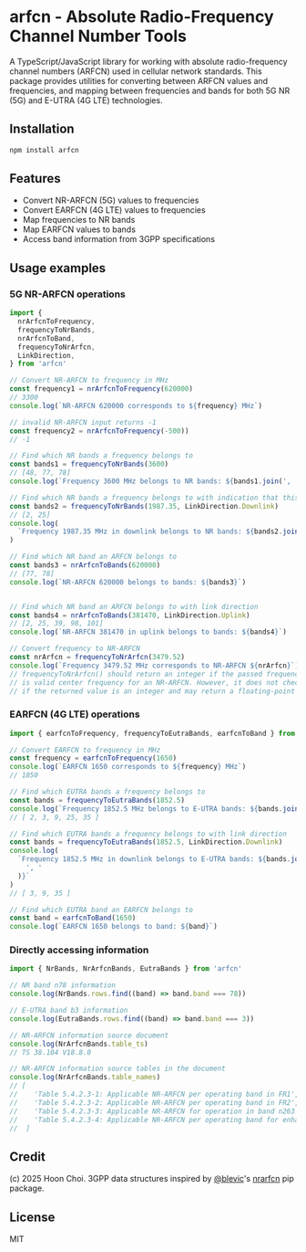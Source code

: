 # arfcn - Absolute Radio-Frequency Channel Number Tools

A TypeScript/JavaScript library for working with absolute radio-frequency channel numbers (ARFCN) used in cellular network standards. This package provides utilities for converting between ARFCN values and frequencies, and mapping between frequencies and bands for both 5G NR (5G) and E-UTRA (4G LTE) technologies.

## Installation

```bash
npm install arfcn
```

## Features

- Convert NR-ARFCN (5G) values to frequencies
- Convert EARFCN (4G LTE) values to frequencies
- Map frequencies to NR bands
- Map EARFCN values to bands
- Access band information from 3GPP specifications

## Usage examples

### 5G NR-ARFCN operations

```typescript
import {
  nrArfcnToFrequency,
  frequencyToNrBands,
  nrArfcnToBand,
  frequencyToNrArfcn,
  LinkDirection,
} from 'arfcn'

// Convert NR-ARFCN to frequency in MHz
const frequency1 = nrArfcnToFrequency(620000)
// 3300
console.log(`NR-ARFCN 620000 corresponds to ${frequency} MHz`)

// invalid NR-ARFCN input returns -1
const frequency2 = nrArfcnToFrequency(-500))
// -1

// Find which NR bands a frequency belongs to
const bands1 = frequencyToNrBands(3600)
// [48, 77, 78]
console.log(`Frequency 3600 MHz belongs to NR bands: ${bands1.join(', ')}`)

// Find which NR bands a frequency belongs to with indication that this frequency was used for downlink
const bands2 = frequencyToNrBands(1987.35, LinkDirection.Downlink)
// [2, 25]
console.log(
  `Frequency 1987.35 MHz in downlink belongs to NR bands: ${bands2.join(', ')}`
)

// Find which NR band an ARFCN belongs to
const bands3 = nrArfcnToBands(620000)
// [77, 78]
console.log(`NR-ARFCN 620000 belongs to bands: ${bands3}`)


// Find which NR band an ARFCN belongs to with link direction
const bands4 = nrArfcnToBands(381470, LinkDirection.Uplink)
// [2, 25, 39, 98, 101]
console.log(`NR-ARFCN 381470 in uplink belongs to bands: ${bands4}`)

// Convert frequency to NR-ARFCN
const nrArfcn = frequencyToNrArfcn(3479.52)
console.log(`Frequency 3479.52 MHz corresponds to NR-ARFCN ${nrArfcn}`)
// frequencyToNrArfcn() should return an integer if the passed frequency
// is valid center frequency for an NR-ARFCN. However, it does not check
// if the returned value is an integer and may return a floating-point number
```

### EARFCN (4G LTE) operations

```typescript
import { earfcnToFrequency, frequencyToEutraBands, earfcnToBand } from 'arfcn'

// Convert EARFCN to frequency in MHz
const frequency = earfcnToFrequency(1650)
console.log(`EARFCN 1650 corresponds to ${frequency} MHz`)
// 1850

// Find which EUTRA bands a frequency belongs to
const bands = frequencyToEutraBands(1852.5)
console.log(`Frequency 1852.5 MHz belongs to E-UTRA bands: ${bands.join(', ')}`)
// [ 2, 3, 9, 25, 35 ]

// Find which EUTRA bands a frequency belongs to with link direction
const bands = frequencyToEutraBands(1852.5, LinkDirection.Downlink)
console.log(
  `Frequency 1852.5 MHz in downlink belongs to E-UTRA bands: ${bands.join(
    ', '
  )}`
)
// [ 3, 9, 35 ]

// Find which EUTRA band an EARFCN belongs to
const band = earfcnToBand(1650)
console.log(`EARFCN 1650 belongs to band: ${band}`)
```

### Directly accessing information

```typescript
import { NrBands, NrArfcnBands, EutraBands } from 'arfcn'

// NR band n78 information
console.log(NrBands.rows.find((band) => band.band === 78))

// E-UTRA band b3 information
console.log(EutraBands.rows.find((band) => band.band === 3))

// NR-ARFCN information source document
console.log(NrArfcnBands.table_ts)
// TS 38.104 V18.8.0

// NR-ARFCN information source tables in the document
console.log(NrArfcnBands.table_names)
// [
//    'Table 5.4.2.3-1: Applicable NR-ARFCN per operating band in FR1',
//    'Table 5.4.2.3-2: Applicable NR-ARFCN per operating band in FR2',
//    'Table 5.4.2.3-3: Applicable NR-ARFCN for operation in band n263',
//    'Table 5.4.2.3-4: Applicable NR-ARFCN per operating band for enhanced channel raster',
//  ]
```

## Credit

(c) 2025 Hoon Choi. 3GPP data structures inspired by [@blevic](https://github.com/blevic)'s [nrarfcn](https://github.com/blevic/nrarfcn) pip package.

## License

MIT
